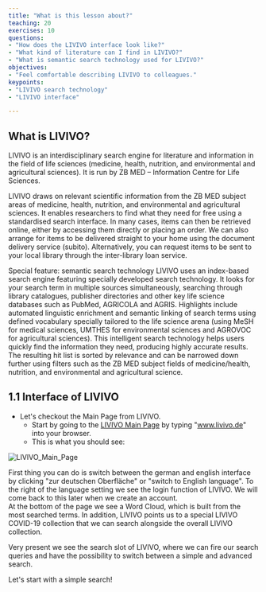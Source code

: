 ```yaml
---
title: "What is this lesson about?"
teaching: 20
exercises: 10
questions:
- "How does the LIVIVO interface look like?"
- "What kind of literature can I find in LIVIVO?"
- "What is semantic search technology used for LIVIVO?"
objectives:
- "Feel comfortable describing LIVIVO to colleagues."
keypoints:
- "LIVIVO search technology"
- "LIVIVO interface"

---
```


## What is LIVIVO?

LIVIVO is an interdisciplinary search engine for literature and information in the field of life sciences (medicine, health, nutrition, and environmental and agricultural sciences). It is run by ZB MED – Information Centre for Life Sciences.

LIVIVO draws on relevant scientific information from the ZB MED subject areas of medicine, health, nutrition, and environmental and agricultural sciences. It enables researchers to find what they need for free using a standardised search interface.
In many cases, items can then be retrieved online, either by accessing them directly or placing an order. We can also arrange for items to be delivered straight to your home using the document delivery service (subito). Alternatively, you can request items to be sent to your local library through the inter-library loan service.

Special feature: semantic search technology
LIVIVO uses an index-based search engine featuring specially developed search technology. It looks for your search term in multiple sources simultaneously, searching through library catalogues, publisher directories and other key life science databases such as PubMed, AGRICOLA and AGRIS. Highlights include automated linguistic enrichment and semantic linking of search terms using defined vocabulary specially tailored to the life science arena (using MeSH for medical sciences, UMTHES for environmental sciences and AGROVOC for agricultural sciences). This intelligent search technology helps users quickly find the information they need, producing highly accurate results. The resulting hit list is sorted by relevance and can be narrowed down further using filters such as the ZB MED subject fields of medicine/health, nutrition, and environmental and agricultural science.

## 1.1 Interface of LIVIVO

- Let's checkout the Main Page from LIVIVO.
  - Start by going to the [LIVIVO Main Page](https://www.livivo.de/app) by typing "www.livivo.de" into your browser. 
  - This is what you should see:

![LIVIVO_Main_Page](../fig/LIVIVO_Main_Page.png)

First thing you can do is switch between the german and english interface by clicking "zur deutschen Oberfläche" or "switch to English language". To the right of the language setting we see the login function of LIVIVO. We will come back to this later when we create an account.  
At the bottom of the page we see a Word Cloud, which is built from the most searched terms. In addition, LIVIVO points us to a special LIVIVO COVID-19 collection that we can search alongside the overall LIVIVO collection.  

Very present we see the search slot of LIVIVO, where we can fire our search queries and have the possibility to switch between a simple and advanced search.  

Let's start with a simple search!


